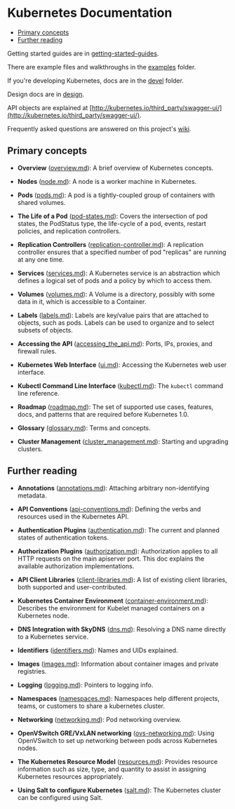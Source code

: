 # Kubernetes Documentation

* [Primary concepts](#primary-concepts)
* [Further reading](#further-reading)


Getting started guides are in [getting-started-guides](getting-started-guides).

There are example files and walkthroughs in the [examples](../examples) folder.

If you're developing Kubernetes, docs are in the [devel](devel) folder.

Design docs are in [design](design).

API objects are explained at [http://kubernetes.io/third_party/swagger-ui/](http://kubernetes.io/third_party/swagger-ui/).

Frequently asked questions are answered on this project's [wiki](https://github.com/GoogleCloudPlatform/kubernetes/wiki).

## Primary concepts

* **Overview** ([overview.md](overview.md)): A brief overview
  of Kubernetes concepts. 

* **Nodes** ([node.md](node.md)): A node is a worker machine in Kubernetes.

* **Pods** ([pods.md](pods.md)): A pod is a tightly-coupled group of containers
  with shared volumes.

* **The Life of a Pod** ([pod-states.md](pod-states.md)):
  Covers the intersection of pod states, the PodStatus type, the life-cycle
  of a pod, events, restart policies, and replication controllers.

* **Replication Controllers** ([replication-controller.md](replication-controller.md)):
  A replication controller ensures that a specified number of pod "replicas" are 
  running at any one time.

* **Services** ([services.md](services.md)): A Kubernetes service is an abstraction 
  which defines a logical set of pods and a policy by which to access them.

* **Volumes** ([volumes.md](volumes.md)): A Volume is a directory, possibly with some 
  data in it, which is accessible to a Container.

* **Labels** ([labels.md](labels.md)): Labels are key/value pairs that are 
  attached to objects, such as pods. Labels can be used to organize and to 
  select subsets of objects. 

* **Accessing the API** ([accessing_the_api.md](accessing_the_api.md)):
  Ports, IPs, proxies, and firewall rules.

* **Kubernetes Web Interface** ([ui.md](ui.md)): Accessing the Kubernetes
  web user interface.

* **Kubectl Command Line Interface** ([kubectl.md](kubectl.md)):
  The `kubectl` command line reference.

* **Roadmap** ([roadmap.md](roadmap.md)): The set of supported use cases, features,
  docs, and patterns that are required before Kubernetes 1.0.

* **Glossary** ([glossary.md](glossary.md)): Terms and concepts.

* **Cluster Management** ([cluster_management.md](cluster_management.md)): Starting and upgrading clusters.


## Further reading


* **Annotations** ([annotations.md](annotations.md)): Attaching
  arbitrary non-identifying metadata.

* **API Conventions** ([api-conventions.md](api-conventions.md)):
  Defining the verbs and resources used in the Kubernetes API.

* **Authentication Plugins** ([authentication.md](authentication.md)):
  The current and planned states of authentication tokens.

* **Authorization Plugins** ([authorization.md](authorization.md)):
  Authorization applies to all HTTP requests on the main apiserver port.
  This doc explains the available authorization implementations.

* **API Client Libraries** ([client-libraries.md](client-libraries.md)):
  A list of existing client libraries, both supported and user-contributed.

* **Kubernetes Container Environment** ([container-environment.md](container-environment.md)):
  Describes the environment for Kubelet managed containers on a Kubernetes
  node.

* **DNS Integration with SkyDNS** ([dns.md](dns.md)):
  Resolving a DNS name directly to a Kubernetes service.

* **Identifiers** ([identifiers.md](identifiers.md)): Names and UIDs
  explained.

* **Images** ([images.md](images.md)): Information about container images
  and private registries.

* **Logging** ([logging.md](logging.md)): Pointers to logging info.

* **Namespaces** ([namespaces.md](namespaces.md)): Namespaces help different
  projects, teams, or customers to share a kubernetes cluster.

* **Networking** ([networking.md](networking.md)): Pod networking overview.

* **OpenVSwitch GRE/VxLAN networking** ([ovs-networking.md](ovs-networking.md)):
  Using OpenVSwitch to set up networking between pods across
  Kubernetes nodes.

* **The Kubernetes Resource Model** ([resources.md](resources.md)):
  Provides resource information such as size, type, and quantity to assist in
  assigning Kubernetes resources appropriately.

* **Using Salt to configure Kubernetes** ([salt.md](salt.md)): The Kubernetes
  cluster can be configured using Salt.


